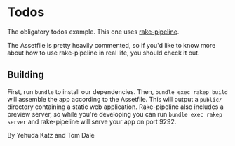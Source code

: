 Todos
=====

The obligatory todos example. This one uses [rake-pipeline](https://github.com/livingsocial/rake-pipeline).

The Assetfile is pretty heavily commented, so if you'd like to know more about how to use
rake-pipeline in real life, you should check it out.

Building
--------

First, run `bundle` to install our dependencies. Then, `bundle exec rakep build` will assemble
the app according to the Assetfile. This will output a `public/` directory containing a static
web application. Rake-pipeline also includes a preview server, so while you're developing you
can run `bundle exec rakep server` and rake-pipeline will serve your app on port 9292.

By Yehuda Katz and Tom Dale

